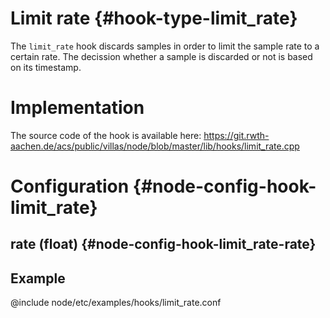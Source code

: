 # Limit rate {#hook-type-limit_rate}

The `limit_rate` hook discards samples in order to limit the sample rate to a certain rate.
The decission whether a sample is discarded or not is based on its timestamp.

# Implementation

The source code of the hook is available here:
https://git.rwth-aachen.de/acs/public/villas/node/blob/master/lib/hooks/limit_rate.cpp

# Configuration {#node-config-hook-limit_rate}

## rate (float) {#node-config-hook-limit_rate-rate}

## Example

@include node/etc/examples/hooks/limit_rate.conf
